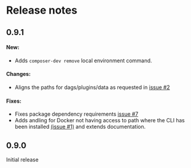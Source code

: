 # Release notes

## 0.9.1

#### New:

- Adds `composer-dev remove` local environment command.

#### Changes:

- Aligns the paths for dags/plugins/data as requested in [issue #2](https://github.com/GoogleCloudPlatform/composer-local-dev/issues/2)

#### Fixes:

- Fixes package dependency requirements [issue #7](https://github.com/GoogleCloudPlatform/composer-local-dev/issues/7)
- Adds andling for Docker not having access to path where the CLI has been installed [(issue #1)](https://github.com/GoogleCloudPlatform/composer-local-dev/issues/1) and extends documentation.

## 0.9.0

Initial release

